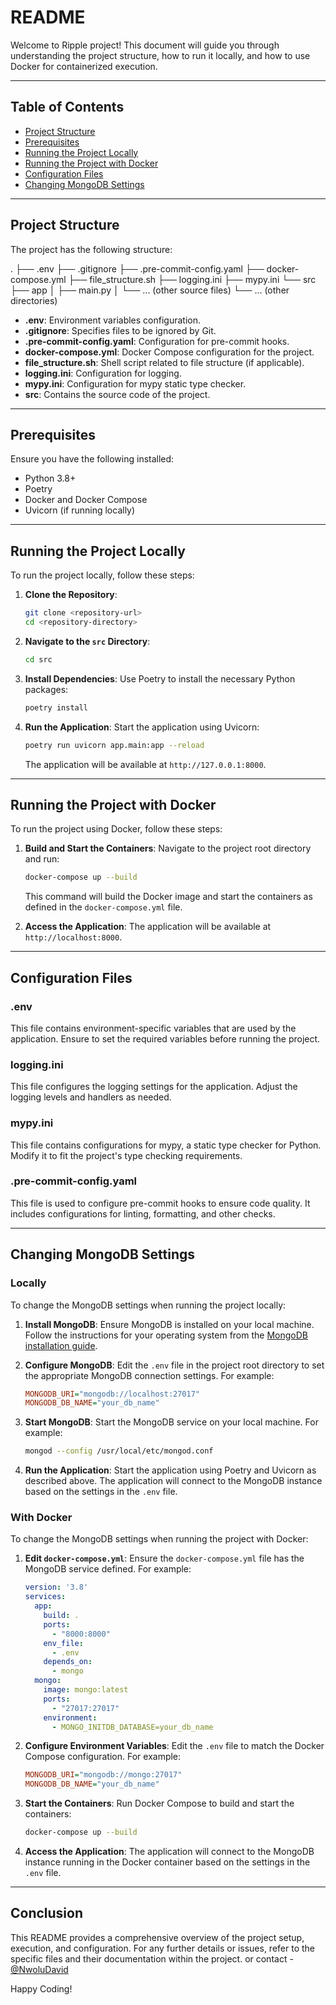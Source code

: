 # README

Welcome to Ripple  project! This document will guide you through understanding the project structure, how to run it locally, and how to use Docker for containerized execution.

---

## Table of Contents

- [Project Structure](#project-structure)
- [Prerequisites](#prerequisites)
- [Running the Project Locally](#running-the-project-locally)
- [Running the Project with Docker](#running-the-project-with-docker)
- [Configuration Files](#configuration-files)
- [Changing MongoDB Settings](#changing-mongodb-settings)

---

## Project Structure

The project has the following structure:

.
├── .env
├── .gitignore
├── .pre-commit-config.yaml
├── docker-compose.yml
├── file_structure.sh
├── logging.ini
├── mypy.ini
└── src
├── app
│ ├── main.py
│ └── ... (other source files)
└── ... (other directories)



- **.env**: Environment variables configuration.
- **.gitignore**: Specifies files to be ignored by Git.
- **.pre-commit-config.yaml**: Configuration for pre-commit hooks.
- **docker-compose.yml**: Docker Compose configuration for the project.
- **file_structure.sh**: Shell script related to file structure (if applicable).
- **logging.ini**: Configuration for logging.
- **mypy.ini**: Configuration for mypy static type checker.
- **src**: Contains the source code of the project.

---

## Prerequisites

Ensure you have the following installed:

- Python 3.8+
- Poetry
- Docker and Docker Compose
- Uvicorn (if running locally)

---

## Running the Project Locally

To run the project locally, follow these steps:

1. **Clone the Repository**:
    ```bash
    git clone <repository-url>
    cd <repository-directory>
    ```

2. **Navigate to the `src` Directory**:
    ```bash
    cd src
    ```

3. **Install Dependencies**:
    Use Poetry to install the necessary Python packages:
    ```bash
    poetry install
    ```

4. **Run the Application**:
    Start the application using Uvicorn:
    ```bash
    poetry run uvicorn app.main:app --reload
    ```

    The application will be available at `http://127.0.0.1:8000`.

---

## Running the Project with Docker

To run the project using Docker, follow these steps:

1. **Build and Start the Containers**:
    Navigate to the project root directory and run:
    ```bash
    docker-compose up --build
    ```

    This command will build the Docker image and start the containers as defined in the `docker-compose.yml` file.

2. **Access the Application**:
    The application will be available at `http://localhost:8000`.

---

## Configuration Files

### .env
This file contains environment-specific variables that are used by the application. Ensure to set the required variables before running the project.

### logging.ini
This file configures the logging settings for the application. Adjust the logging levels and handlers as needed.

### mypy.ini
This file contains configurations for mypy, a static type checker for Python. Modify it to fit the project's type checking requirements.

### .pre-commit-config.yaml
This file is used to configure pre-commit hooks to ensure code quality. It includes configurations for linting, formatting, and other checks.

---

## Changing MongoDB Settings

### Locally

To change the MongoDB settings when running the project locally:

1. **Install MongoDB**:
    Ensure MongoDB is installed on your local machine. Follow the instructions for your operating system from the [MongoDB installation guide](https://docs.mongodb.com/manual/installation/).

2. **Configure MongoDB**:
    Edit the `.env` file in the project root directory to set the appropriate MongoDB connection settings. For example:
    ```ini
    MONGODB_URI="mongodb://localhost:27017"
    MONGODB_DB_NAME="your_db_name"
    ```

3. **Start MongoDB**:
    Start the MongoDB service on your local machine. For example:
    ```bash
    mongod --config /usr/local/etc/mongod.conf
    ```

4. **Run the Application**:
    Start the application using Poetry and Uvicorn as described above. The application will connect to the MongoDB instance based on the settings in the `.env` file.

### With Docker

To change the MongoDB settings when running the project with Docker:

1. **Edit `docker-compose.yml`**:
    Ensure the `docker-compose.yml` file has the MongoDB service defined. For example:
    ```yaml
    version: '3.8'
    services:
      app:
        build: .
        ports:
          - "8000:8000"
        env_file:
          - .env
        depends_on:
          - mongo
      mongo:
        image: mongo:latest
        ports:
          - "27017:27017"
        environment:
          - MONGO_INITDB_DATABASE=your_db_name
    ```

2. **Configure Environment Variables**:
    Edit the `.env` file to match the Docker Compose configuration. For example:
    ```ini
    MONGODB_URI="mongodb://mongo:27017"
    MONGODB_DB_NAME="your_db_name"
    ```

3. **Start the Containers**:
    Run Docker Compose to build and start the containers:
    ```bash
    docker-compose up --build
    ```

4. **Access the Application**:
    The application will connect to the MongoDB instance running in the Docker container based on the settings in the `.env` file.

---

## Conclusion

This README provides a comprehensive overview of the project setup, execution, and configuration. For any further details or issues, refer to the specific files and their documentation within the project.
or contact - [@NwoluDavid](https://www.github.com/NwoluDavid)


Happy Coding!

